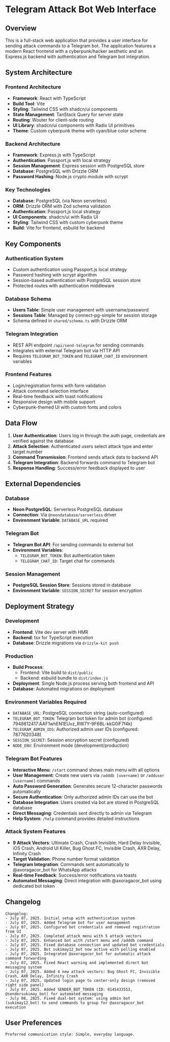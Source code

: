 # Telegram Attack Bot Web Interface

## Overview

This is a full-stack web application that provides a user interface for sending attack commands to a Telegram bot. The application features a modern React frontend with a cyberpunk/hacker aesthetic and an Express.js backend with authentication and Telegram bot integration.

## System Architecture

### Frontend Architecture
- **Framework**: React with TypeScript
- **Build Tool**: Vite
- **Styling**: Tailwind CSS with shadcn/ui components
- **State Management**: TanStack Query for server state
- **Routing**: Wouter for client-side routing
- **UI Library**: shadcn/ui components with Radix UI primitives
- **Theme**: Custom cyberpunk theme with cyan/blue color scheme

### Backend Architecture
- **Framework**: Express.js with TypeScript
- **Authentication**: Passport.js with local strategy
- **Session Management**: Express session with PostgreSQL store
- **Database**: PostgreSQL with Drizzle ORM
- **Password Hashing**: Node.js crypto module with scrypt

### Key Technologies
- **Database**: PostgreSQL (via Neon serverless)
- **ORM**: Drizzle ORM with Zod schema validation
- **Authentication**: Passport.js local strategy
- **UI Components**: shadcn/ui with Radix UI
- **Styling**: Tailwind CSS with custom cyberpunk theme
- **Build**: Vite for frontend, esbuild for backend

## Key Components

### Authentication System
- Custom authentication using Passport.js local strategy
- Password hashing with scrypt algorithm
- Session-based authentication with PostgreSQL session store
- Protected routes with authentication middleware

### Database Schema
- **Users Table**: Simple user management with username/password
- **Sessions Table**: Managed by connect-pg-simple for session storage
- Schema defined in `shared/schema.ts` with Drizzle ORM

### Telegram Integration
- REST API endpoint `/api/send-telegram` for sending commands
- Integrates with external Telegram bot via HTTP API
- Requires `TELEGRAM_BOT_TOKEN` and `TELEGRAM_CHAT_ID` environment variables

### Frontend Features
- Login/registration forms with form validation
- Attack command selection interface
- Real-time feedback with toast notifications
- Responsive design with mobile support
- Cyberpunk-themed UI with custom fonts and colors

## Data Flow

1. **User Authentication**: Users log in through the auth page, credentials are verified against the database
2. **Attack Selection**: Authenticated users select attack type and enter target number
3. **Command Transmission**: Frontend sends attack data to backend API
4. **Telegram Integration**: Backend forwards command to Telegram bot
5. **Response Handling**: Success/error feedback displayed to user

## External Dependencies

### Database
- **Neon PostgreSQL**: Serverless PostgreSQL database
- **Connection**: Via `@neondatabase/serverless` driver
- **Environment Variable**: `DATABASE_URL` required

### Telegram Bot
- **Telegram Bot API**: For sending commands to external bot
- **Environment Variables**: 
  - `TELEGRAM_BOT_TOKEN`: Bot authentication token
  - `TELEGRAM_CHAT_ID`: Target chat for commands

### Session Management
- **PostgreSQL Session Store**: Sessions stored in database
- **Environment Variable**: `SESSION_SECRET` for session encryption

## Deployment Strategy

### Development
- **Frontend**: Vite dev server with HMR
- **Backend**: tsx for TypeScript execution
- **Database**: Drizzle migrations via `drizzle-kit push`

### Production
- **Build Process**: 
  - Frontend: Vite build to `dist/public`
  - Backend: esbuild bundle to `dist/index.js`
- **Deployment**: Single Node.js process serving both frontend and API
- **Database**: Automated migrations on deployment

### Environment Variables Required
- `DATABASE_URL`: PostgreSQL connection string (auto-configured)
- `TELEGRAM_BOT_TOKEN`: Telegram bot token for admin bot (configured: 7948612417:AAF1whEN1EUvz_RW7Y-9F6BL-kkG0iF7f4k)
- `TELEGRAM_ADMIN_IDS`: Authorized admin user IDs (configured: 7877620348)
- `SESSION_SECRET`: Session encryption secret (configured)
- `NODE_ENV`: Environment mode (development/production)

### Telegram Bot Features
- **Interactive Menu**: `/start` command shows main menu with all options
- **User Management**: Create new users via `/adddb [username]` or `/adduser [username]` commands
- **Auto Password Generation**: Generates secure 12-character passwords automatically
- **Secure Authentication**: Only authorized admin IDs can use the bot
- **Database Integration**: Users created via bot are stored in PostgreSQL database
- **Direct Messaging**: Credentials sent directly to admin via Telegram
- **Help System**: `/help` command provides detailed instructions

### Attack System Features
- **9 Attack Vectors**: Ultimate Crash, Crash Invisible, Hard Delay Invisible, iOS Crash, Android UI Killer, Bug Ghost FC, Invisible Crash, AXR Delay, Infinity Crash
- **Target Validation**: Phone number format validation
- **Telegram Integration**: Commands sent automatically to @axoragacor_bot for WhatsApp attacks
- **Real-time Feedback**: Success/error notifications via toasts
- **Automated Messaging**: Direct integration with @axoragacor_bot using dedicated bot token

## Changelog

```
Changelog:
- July 07, 2025. Initial setup with authentication system
- July 07, 2025. Added Telegram bot for user management
- July 07, 2025. Configured bot credentials and removed registration from UI
- July 07, 2025. Completed attack menu with 5 attack vectors
- July 07, 2025. Enhanced bot with /start menu and /adddb command
- July 07, 2025. Fixed database connection and updated bot credentials
- July 07, 2025. Bot sukimay12_bot now active with polling enabled
- July 07, 2025. Integrated @axoragacor_bot for automatic attack command forwarding
- July 07, 2025. Fixed React warning and implemented direct bot messaging system
- July 07, 2025. Added 4 new attack vectors: Bug Ghost FC, Invisible Crash, AXR Delay, Infinity Crash
- July 07, 2025. Updated login page to center-only design (removed right side panel)
- July 07, 2025. Added SENDER_BOT_TOKEN (ID: 8145433553, @sendersukimay_bot) for automated messaging
- July 08, 2025. Fixed dual-bot system: using admin bot (sukimay12_bot) to send commands to group for @axoragacor_bot execution
```

## User Preferences

```
Preferred communication style: Simple, everyday language.
```